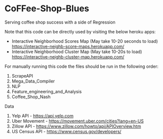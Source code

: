 # CoFFee-Shop-Blues
Serving coffee shop success with a side of Regression 

Note that this code can be directly used by visiting the below heroku apps:
- Interactive Neighborhood Scores Map (May take 10-20 seconds to load)<br>
  https://interactive-neighb-score-maps.herokuapp.com/
- Interactive Neighborhood Cluster Map (May take 10-20s to load)<br>
  https://interactive-neighb-cluster-map.herokuapp.com/

For manually running this code the files should be run in the following order:
1) ScrapeAPI
2) Mega_Data_Compiler
3) NLP
4) Feature_engineering_and_Analysis
5) Coffee_Shop_Nash

Data
1) Yelp API - https://api.yelp.com
2) Uber Movement - https://movement.uber.com/cities?lang=en-US
3) Zillow API - https://www.zillow.com/howto/api/APIOverview.htm
4) US Census API - https://www.census.gov/developers/
